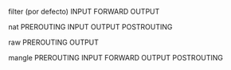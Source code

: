 filter (por defecto)
  INPUT
  FORWARD
  OUTPUT

nat
  PREROUTING
  INPUT
  OUTPUT
  POSTROUTING

raw
  PREROUTING
  OUTPUT

mangle
  PREROUTING
  INPUT
  FORWARD
  OUTPUT
  POSTROUTING
